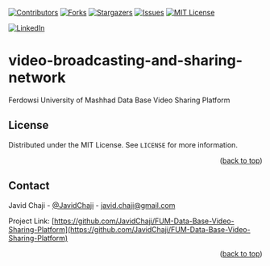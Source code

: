 <a name="readme-top"></a>


[![Contributors][contributors-shield]][contributors-url]
[![Forks][forks-shield]][forks-url]
[![Stargazers][stars-shield]][stars-url]
[![Issues][issues-shield]][issues-url]
[![MIT License][license-shield]][license-url]



[![LinkedIn][linkedin-shield]][javid-linkedin-url]

# video-broadcasting-and-sharing-network

Ferdowsi University of Mashhad Data Base Video Sharing Platform


<!-- LICENSE -->
## License

Distributed under the MIT License. See `LICENSE` for more information.

<p align="right">(<a href="#readme-top">back to top</a>)</p>



<!-- CONTACT -->
## Contact

Javid Chaji - [@JavidChaji](https://twitter.com/JavidChaji) - javid.chaji@gmail.com

Project Link: [https://github.com/JavidChaji/FUM-Data-Base-Video-Sharing-Platform](https://github.com/JavidChaji/FUM-Data-Base-Video-Sharing-Platform)

<p align="right">(<a href="#readme-top">back to top</a>)</p>




<!-- MARKDOWN LINKS & IMAGES -->
<!-- https://www.markdownguide.org/basic-syntax/#reference-style-links -->
<!-- https://ileriayo.github.io/markdown-badges/ -->

<!-- Contributors -->
[contributors-shield]: https://img.shields.io/github/contributors/javidchaji/FUM-Data-Base-Video-Sharing-Platform.svg?style=for-the-badge

[contributors-url]: https://github.com/javidchaji/FUM-Data-Base-Video-Sharing-Platform/graphs/contributors

<!-- Forks -->
[forks-shield]: https://img.shields.io/github/forks/javidchaji/FUM-Data-Base-Video-Sharing-Platform.svg?style=for-the-badge

[forks-url]: https://github.com/javidchaji/FUM-Data-Base-Video-Sharing-Platform/network/members


<!-- Stars -->
[stars-shield]: https://img.shields.io/github/stars/javidchaji/FUM-Data-Base-Video-Sharing-Platform.svg?style=for-the-badge

[stars-url]: https://github.com/javidchaji/FUM-Data-Base-Video-Sharing-Platform/stargazers


<!-- Issues -->
[issues-shield]: https://img.shields.io/github/issues/javidchaji/FUM-Data-Base-Video-Sharing-Platform.svg?style=for-the-badge

[issues-url]: https://github.com/javidchaji/FUM-Data-Base-Video-Sharing-Platform/issues


<!-- License -->
[license-shield]: https://img.shields.io/github/license/javidchaji/FUM-Data-Base-Video-Sharing-Platform.svg?style=for-the-badge

[license-url]: https://github.com/javidchaji/FUM-Data-Base-Video-Sharing-Platform/blob/master/LICENSE


<!-- Linkedin -->
[linkedin-shield]: https://img.shields.io/badge/linkedin-%230077B5.svg?style=for-the-badge&logo=linkedin&logoColor=white

[javid-linkedin-url]: https://linkedin.com/in/javidchaji
